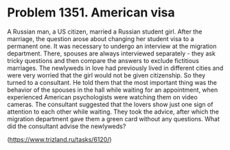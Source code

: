 # Problem 1351. American visa

A Russian man, a US citizen, married a Russian student girl. After the marriage, the question arose about changing her student visa to a permanent one. It was necessary to undergo an interview at the migration department. There, spouses are always interviewed separately - they ask tricky questions and then compare the answers to exclude fictitious marriages. The newlyweds in love had previously lived in different cities and were very worried that the girl would not be given citizenship. So they turned to a consultant. He told them that the most important thing was the behavior of the spouses in the hall while waiting for an appointment, when experienced American psychologists were watching them on video cameras. The consultant suggested that the lovers show just one sign of attention to each other while waiting. They took the advice, after which the migration department gave them a green card without any questions. What did the consultant advise the newlyweds?

(https://www.trizland.ru/tasks/6120/)